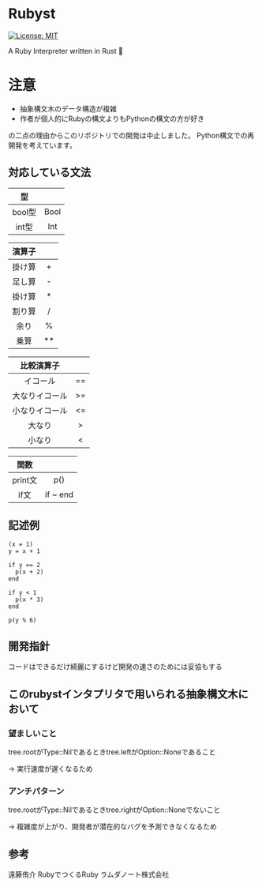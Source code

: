 # Rubyst
[![License: MIT](https://img.shields.io/badge/License-MIT-yellow.svg)](https://opensource.org/licenses/MIT)

A Ruby Interpreter written in Rust 🦄

# 注意

- 抽象構文木のデータ構造が複雑
- 作者が個人的にRubyの構文よりもPythonの構文の方が好き

の二点の理由からこのリポジトリでの開発は中止しました。
Python構文での再開発を考えています。

## 対応している文法

|型||
| :---:  | :---:|
| bool型 | Bool | 
| int型  | Int  |

|演算子||
| :---:  | :---:|
| 掛け算 | + | 
| 足し算 | - |
| 掛け算 | * |
| 割り算 | / |
| 余り | % |
| 乗算 | ** |

|比較演算子||
| :---:  | :---:|
|イコール|==| 
|大なりイコール|>=|
|小なりイコール|<=|
|大なり|>|
|小なり|<|

|関数||
| :---: | :---:|
| print文 | p() |
| if文 | if ~ end |


## 記述例

```main.eld
(x = 1)
y = x + 1

if y == 2
  p(x + 2)
end

if y < 1
  p(x * 3)
end

p(y % 6)
```

## 開発指針
コードはできるだけ綺麗にするけど開発の速さのためには妥協もする
## このrubystインタプリタで用いられる抽象構文木において

### 望ましいこと
tree.rootがType::Nilであるときtree.leftがOption::Noneであること

&rarr; 実行速度が遅くなるため

### アンチパターン
tree.rootがType::Nilであるときtree.rightがOption::Noneでないこと

&rarr; 複雑度が上がり、開発者が潜在的なバグを予測できなくなるため

## 参考
遠藤侑介 RubyでつくるRuby ラムダノート株式会社
